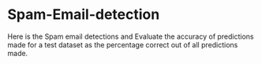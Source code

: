 # Spam-Email-detection
Here is the Spam email detections and Evaluate the accuracy of predictions made for a test dataset as the percentage correct out of all predictions made.
